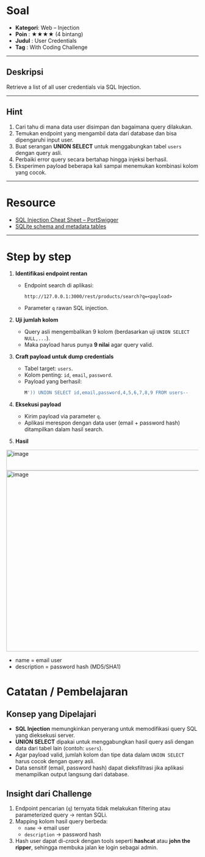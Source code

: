 # Soal 

- **Kategori**: Web – Injection  
- **Poin**    : ★★★★ (4 bintang)  
- **Judul**   : User Credentials  
- **Tag**     : With Coding Challenge  

---

## Deskripsi  
Retrieve a list of all user credentials via SQL Injection.  

---

## Hint  
1. Cari tahu di mana data user disimpan dan bagaimana query dilakukan.  
2. Temukan endpoint yang mengambil data dari database dan bisa dipengaruhi input user.  
3. Buat serangan **UNION SELECT** untuk menggabungkan tabel `users` dengan query asli.  
4. Perbaiki error query secara bertahap hingga injeksi berhasil.  
5. Eksperimen payload beberapa kali sampai menemukan kombinasi kolom yang cocok.  

---

# Resource
- [SQL Injection Cheat Sheet – PortSwigger](https://portswigger.net/web-security/sql-injection/cheat-sheet)  
- [SQLite schema and metadata tables](https://www.sqlite.org/schematab.html)  

---

# Step by step

1. **Identifikasi endpoint rentan**  
   - Endpoint search di aplikasi:  
     ```
     http://127.0.0.1:3000/rest/products/search?q=<payload>
     ```
   - Parameter `q` rawan SQL injection.

2. **Uji jumlah kolom**  
   - Query asli mengembalikan 9 kolom (berdasarkan uji `UNION SELECT NULL,...`).  
   - Maka payload harus punya **9 nilai** agar query valid.

3. **Craft payload untuk dump credentials**  
   - Tabel target: `users`.  
   - Kolom penting: `id`, `email`, `password`.  
   - Payload yang berhasil:  
     ```sql
     M')) UNION SELECT id,email,password,4,5,6,7,8,9 FROM users--
     ```

4. **Eksekusi payload**  
   - Kirim payload via parameter `q`.  
   - Aplikasi merespon dengan data user (email + password hash) ditampilkan dalam hasil search.

5. **Hasil**  

<img width="1053" height="54" alt="image" src="https://github.com/user-attachments/assets/6c5c8658-50ec-41d0-a612-51f2cd0c1a38" />

<img width="1805" height="473" alt="image" src="https://github.com/user-attachments/assets/4cb2781e-6a46-45bf-a58a-73eaf7a016e1" />

- name = email user
- description = password hash (MD5/SHA1)

# Catatan / Pembelajaran

## Konsep yang Dipelajari
- **SQL Injection** memungkinkan penyerang untuk memodifikasi query SQL yang dieksekusi server.
- **UNION SELECT** dipakai untuk menggabungkan hasil query asli dengan data dari tabel lain (contoh: `users`).
- Agar payload valid, jumlah kolom dan tipe data dalam `UNION SELECT` harus cocok dengan query asli.
- Data sensitif (email, password hash) dapat dieksfiltrasi jika aplikasi menampilkan output langsung dari database.

## Insight dari Challenge
1. Endpoint pencarian (`q`) ternyata tidak melakukan filtering atau parameterized query → rentan SQLi.  
2. Mapping kolom hasil query berbeda:
   - `name` → email user  
   - `description` → password hash  
3. Hash user dapat di-*crack* dengan tools seperti **hashcat** atau **john the ripper**, sehingga membuka jalan ke login sebagai admin.




